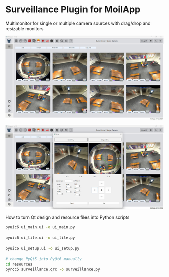 # Surveillance Plugin for MoilApp
Multimonitor for single or multiple camera sources with drag/drop and resizable monitors

![](resources/sample1.jpg)

![](resources/sample2.jpg)

How to turn Qt design and resource files into Python scripts
```bash
pyuic6 ui_main.ui -o ui_main.py

pyuic6 ui_tile.ui -o ui_tile.py

pyuic6 ui_setup.ui -o ui_setup.py

# change PyQt5 into PyQt6 manually
cd resources
pyrcc5 surveillance.qrc -o surveillance.py
```